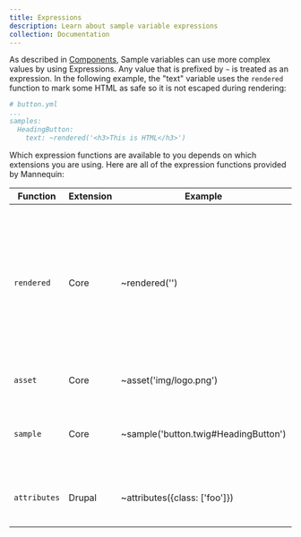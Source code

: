 ```yaml
---
title: Expressions
description: Learn about sample variable expressions
collection: Documentation
---
```

As described in [Components](/docs/components), Sample variables can use more complex values by using Expressions.  Any value that is prefixed by `~` is treated as an expression.  In the following example, the "text" variable uses the `rendered` function to mark some HTML as safe so it is not escaped during rendering:
 
```yaml
# button.yml
...
samples:
  HeadingButton:
    text: ~rendered('<h3>This is HTML</h3>')
```

Which expression functions are available to you depends on which extensions you are using.  Here are all of the expression functions provided by Mannequin:

| Function | Extension | Example | Description |
| -------- | --------- | ------- | ----------- |
| `rendered` | Core | ~rendered('<i></i>') | Wraps an HTML string in a `Rendered` object that the rendering engine so the rendering engine knows not to escape it. |
| `asset` | Core | ~asset('img/logo.png') | Formulates a path to a local asset. |
| `sample` | Core | ~sample('button.twig#HeadingButton') | Renders another component sample in the current component. |
| `attributes` | Drupal | ~attributes({class: ['foo']}) | Creates a Drupal Core `Attributes` object. |
